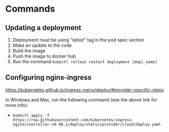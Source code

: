 # Commands

## Updating a deployment

1. Deployment must be using "latest" tag in the pod spec section
2. Make an update to the code
3. Build the image
4. Push the image to docker hub
5. Run the command `kubectl rollout restart deployment [depl_name]`

## Configuring nginx-ingress

https://kubernetes.github.io/ingress-nginx/deploy/#provider-specific-steps

In Windows and Mac, run the following command (see the above link for more info):

- `kubectl apply -f https://raw.githubusercontent.com/kubernetes/ingress-nginx/controller-v0.48.1/deploy/static/provider/cloud/deploy.yaml`

